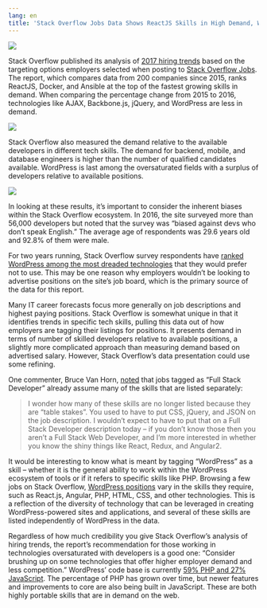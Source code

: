 ```yaml
---
lang: en
title: 'Stack Overflow Jobs Data Shows ReactJS Skills in High Demand, WordPress Market Oversaturated with Developers – WordPress Tavern'
---
```


![][1]

Stack Overflow published its analysis of [2017 hiring trends] based on the targeting options employers selected when posting to [Stack Overflow Jobs]. The report, which compares data from 200 companies since 2015, ranks ReactJS, Docker, and Ansible at the top of the fastest growing skills in demand. When comparing the percentage change from 2015 to 2016, technologies like AJAX, Backbone.js, jQuery, and WordPress are less in demand.

![][2]

Stack Overflow also measured the demand relative to the available developers in different tech skills. The demand for backend, mobile, and database engineers is higher than the number of qualified candidates available. WordPress is last among the oversaturated fields with a surplus of developers relative to available positions.

![][3]

In looking at these results, it’s important to consider the inherent biases within the Stack Overflow ecosystem. In 2016, the site surveyed more than 56,000 developers but noted that the survey was “biased against devs who don’t speak English.” The average age of respondents was 29.6 years old and 92.8% of them were male.

For two years running, Stack Overflow survey respondents have [ranked WordPress among the most dreaded technologies] that they would prefer not to use. This may be one reason why employers wouldn’t be looking to advertise positions on the site’s job board, which is the primary source of the data for this report.

Many IT career forecasts focus more generally on job descriptions and highest paying positions. Stack Overflow is somewhat unique in that it identifies trends in specific tech skills, pulling this data out of how employers are tagging their listings for positions. It presents demand in terms of number of skilled developers relative to available positions, a slightly more complicated approach than measuring demand based on advertised salary. However, Stack Overflow’s data presentation could use some refining.

One commenter, Bruce Van Horn, [noted] that jobs tagged as “Full Stack Developer” already assume many of the skills that are listed separately:

> I wonder how many of these skills are no longer listed because they are “table stakes”. You used to have to put CSS, jQuery, and JSON on the job description. I wouldn’t expect to have to put that on a Full Stack Developer description today – if you don’t know those then you aren’t a Full Stack Web Developer, and I’m more interested in whether you know the shiny things like React, Redux, and Angular2.

It would be interesting to know what is meant by tagging “WordPress” as a skill – whether it is the general ability to work within the WordPress ecosystem of tools or if it refers to specific skills like PHP. Browsing a few jobs on Stack Overflow, [WordPress positions] vary in the skills they require, such as React.js, Angular, PHP, HTML, CSS, and other technologies. This is a reflection of the diversity of technology that can be leveraged in creating WordPress-powered sites and applications, and several of these skills are listed independently of WordPress in the data.

Regardless of how much credibility you give Stack Overflow’s analysis of hiring trends, the report’s recommendation for those working in technologies oversaturated with developers is a good one: “Consider brushing up on some technologies that offer higher employer demand and less competition.” WordPress’ code base is currently [59% PHP and 27% JavaScript]. The percentage of PHP has grown over time, but newer features and improvements to core are also being built in JavaScript. These are both highly portable skills that are in demand on the web.

  [1]: https://i0.wp.com/wptavern.com/wp-content/uploads/2016/07/stack-overflow.png?ssl=1
  [2017 hiring trends]: https://stackoverflow.blog/2017/03/09/developer-hiring-trends-2017/
  [Stack Overflow Jobs]: http://stackoverflow.com/jobs
  [2]: https://i2.wp.com/wptavern.com/wp-content/uploads/2017/03/ChangesinDemand.png?ssl=1
  [3]: https://i1.wp.com/wptavern.com/wp-content/uploads/2017/03/HighDemand.png?ssl=1
  [ranked WordPress among the most dreaded technologies]: https://wptavern.com/stack-overflow-survey-results-show-wordpress-is-trending-up-despite-being-ranked-among-most-dreaded-technologies
  [noted]: https://stackoverflow.blog/2017/03/09/developer-hiring-trends-2017/#comment-3194770754
  [WordPress positions]: http://stackoverflow.com/jobs?sort=i&q=wordpress
  [59% PHP and 27% JavaScript]: https://www.openhub.net/p/wordpress/analyses/latest/languages_summary
